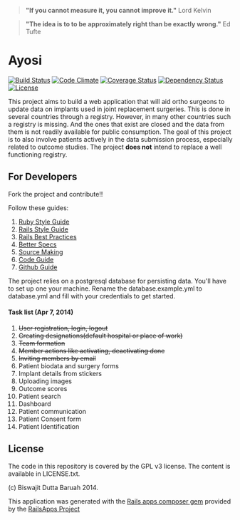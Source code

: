 > **"If you cannot measure it, you cannot improve it."**
> Lord Kelvin

> **"The idea is to to be approximately right than be exactly wrong."**
> Ed Tufte

Ayosi 
======

[![Build Status](https://travis-ci.org/orthodoc/ayosi.png?branch=master)](https://travis-ci.org/orthodoc/ayosi)
[![Code Climate](https://codeclimate.com/github/orthodoc/ayosi.png)](https://codeclimate.com/github/orthodoc/ayosi)
[![Coverage Status](https://coveralls.io/repos/orthodoc/ayosi/badge.png)](https://coveralls.io/r/orthodoc/ayosi)
[![Dependency Status](https://gemnasium.com/orthodoc/ayosi.png)](https://gemnasium.com/orthodoc/ayosi)
[![License](http://img.shields.io/license/GPlv3.png?color=green)](http://opensource.org/licenses/GPL-3.0)

This project aims to build a web application that will aid ortho surgeons to update
data on implants used in joint replacement surgeries. This is done in several
countries through a registry. However, in many other countries such a registry is
missing. And the ones that exist are closed and the data from them is not readily
available for public consumption. The goal of this project is to also involve
patients actively in the data submission process, especially related to outcome
studies. The project **does not** intend to replace a well functioning registry.

## For Developers

Fork the project and contribute!!

Follow these guides:

1. [Ruby Style Guide]
2. [Rails Style Guide]
3. [Rails Best Practices]
4. [Better Specs]
5. [Source Making]
6. [Code Guide]
7. [Github Guide]

The project relies on a postgresql database for persisting data. You'll have to set
up one your machine. Rename the database.example.yml to database.yml and fill with your credentials to get started.

#### Task list (Apr 7, 2014)

1. ~~User registration, login, logout~~
2. ~~Creating designations(default hospital or place of work)~~
3. ~~Team formation~~
4. ~~Member actions like activating, deactivating done~~
5. ~~Inviting members by email~~
6. Patient biodata and surgery forms
7. Implant details from stickers
8. Uploading images
9. Outcome scores
10. Patient search
11. Dashboard
12. Patient communication
13. Patient Consent form
14. Patient Identification

## License

The code in this repository is covered by the GPL v3 license. The content is
available in LICENSE.txt.

(c) Biswajit Dutta Baruah 2014.

This application was generated with the [Rails apps composer gem] provided by the [RailsApps Project]


[Ruby Style Guide]:https://github.com/bbatsov/ruby-style-guide
[Rails Style Guide]:https://github.com/bbatsov/rails-style-guide
[Rails Best Practices]:http://rails-bestpractices.com/posts/archive
[Better Specs]:http://betterspecs.org
[Source Making]:http://sourcemaking.com
[Code Guide]:http://mdo.github.io/code-guide
[Rails apps composer gem]:https://github.com/RailsApps/rails_apps_composer
[RailsApps Project]:http://railsapps.github.io
[Github Guide]:http://scottchacon.com/2011/08/31/github-flow.html
